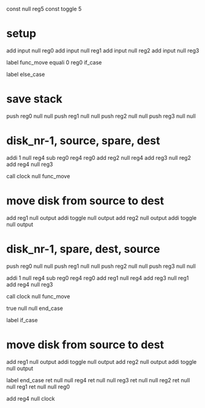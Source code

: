 const null reg5
const toggle 5

# setup
add input null reg0
add input null reg1
add input null reg2
add input null reg3

label func_move
equali 0 reg0 if_case

label else_case
# save stack
push reg0 null null
push reg1 null null
push reg2 null null
push reg3 null null

# disk_nr-1, source, spare, dest
addi 1 null reg4
sub reg0 reg4 reg0
add reg2 null reg4
add reg3 null reg2
add reg4 null reg3
 
call clock null func_move

# move disk from source to dest
add reg1 null output
addi toggle null output
add reg2 null output
addi toggle null output

# disk_nr-1, spare, dest, source
push reg0 null null
push reg1 null null
push reg2 null null
push reg3 null null

addi 1 null reg4
sub reg0 reg4 reg0
add reg1 null reg4
add reg3 null reg1
add reg4 null reg3

call clock null func_move

true null null end_case

label if_case
# move disk from source to dest
add reg1 null output
addi toggle null output
add reg2 null output
addi toggle null output

label end_case
ret null null reg4
ret null null reg3
ret null null reg2
ret null null reg1
ret null null reg0

add reg4 null clock